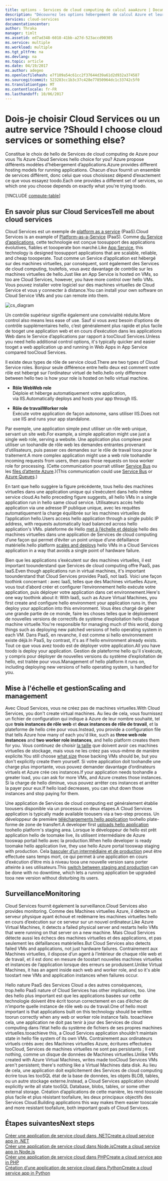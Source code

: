 ```yaml
---
title: options - Services de cloud computing de calcul aaaAzure | Documents Microsoft
description: "Découvrez les options hébergement de calcul Azure et leur fonctionnement : App Service, Cloud Services et Virtual Machines"
services: cloud-services
documentationcenter: 
author: Thraka
manager: timlt
ms.assetid: ed7ad348-6018-41bb-a27d-523accd90305
ms.service: multiple
ms.workload: multiple
ms.tgt_pltfrm: na
ms.devlang: na
ms.topic: article
ms.date: 04/19/2017
ms.author: adegeo
ms.openlocfilehash: e7f109a54c61cc2f37644d39a61d2d932a374587
ms.sourcegitcommit: 523283cc1b3c37c428e77850964dc1c33742c5f0
ms.translationtype: MT
ms.contentlocale: fr-FR
ms.lasthandoff: 10/06/2017
---
```

# <a name="should-i-choose-cloud-services-or-something-else"></a><span data-ttu-id="db476-103">Dois-je choisir Cloud Services ou un autre service ?</span><span class="sxs-lookup"><span data-stu-id="db476-103">Should I choose cloud services or something else?</span></span>
<span data-ttu-id="db476-104">Constitue le choix de hello de Services de cloud computing de Azure pour vous ?</span><span class="sxs-lookup"><span data-stu-id="db476-104">Is Azure Cloud Services hello choice for you?</span></span> <span data-ttu-id="db476-105">Azure propose différents modèles d’hébergement d’applications.</span><span class="sxs-lookup"><span data-stu-id="db476-105">Azure provides different hosting models for running applications.</span></span> <span data-ttu-id="db476-106">Chacun d’eux fournit un ensemble de services différent, donc celui que vous choisissez dépend d’exactement ce que vous essayez toodo.</span><span class="sxs-lookup"><span data-stu-id="db476-106">Each one provides a different set of services, so which one you choose depends on exactly what you're trying toodo.</span></span>

[!INCLUDE [compute-table](../../includes/compute-options-table.md)]

<a name="tellmecs"></a>

## <a name="tell-me-about-cloud-services"></a><span data-ttu-id="db476-107">En savoir plus sur Cloud Services</span><span class="sxs-lookup"><span data-stu-id="db476-107">Tell me about cloud services</span></span>
<span data-ttu-id="db476-108">Cloud Services est un exemple de [platform as a service](https://azure.microsoft.com/overview/what-is-paas/) (PaaS).</span><span class="sxs-lookup"><span data-stu-id="db476-108">Cloud Services is an example of [Platform-as-a-Service](https://azure.microsoft.com/overview/what-is-paas/) (PaaS).</span></span> <span data-ttu-id="db476-109">Comme [du Service d’applications](../app-service-web/app-service-web-overview.md), cette technologie est conçue toosupport des applications évolutives, fiables et toooperate bon marché.</span><span class="sxs-lookup"><span data-stu-id="db476-109">Like [App Service](../app-service-web/app-service-web-overview.md), this technology is designed toosupport applications that are scalable, reliable, and cheap toooperate.</span></span> <span data-ttu-id="db476-110">Tout comme un Service d’application est hébergé sur des machines virtuelles, par conséquent, sont également des Services de cloud computing, toutefois, vous avez davantage de contrôle sur les machines virtuelles de hello.</span><span class="sxs-lookup"><span data-stu-id="db476-110">Just like an App Service is hosted on VMs, so too are Cloud Services, however, you have more control over hello VMs.</span></span> <span data-ttu-id="db476-111">Vous pouvez installer votre logiciel sur des machines virtuelles de Cloud Service et vous y connecter à distance.</span><span class="sxs-lookup"><span data-stu-id="db476-111">You can install your own software on Cloud Service VMs and you can remote into them.</span></span>

![cs_diagram](./media/cloud-services-choose-me/diagram.png)

<span data-ttu-id="db476-113">Un contrôle supérieur signifie également une convivialité réduite.</span><span class="sxs-lookup"><span data-stu-id="db476-113">More control also means less ease of use.</span></span> <span data-ttu-id="db476-114">Sauf si vous avez besoin d’options de contrôle supplémentaires hello, c’est généralement plus rapide et plus facile de tooget une application web et en cours d’exécution dans les applications Web dans le Service d’applications par rapport à tooCloud Services.</span><span class="sxs-lookup"><span data-stu-id="db476-114">Unless you need hello additional control options, it's typically quicker and easier tooget a web application up and running in Web Apps in App Service compared tooCloud Services.</span></span>

<span data-ttu-id="db476-115">Il existe deux types de rôle de service cloud.</span><span class="sxs-lookup"><span data-stu-id="db476-115">There are two types of Cloud Service roles.</span></span> <span data-ttu-id="db476-116">Bonjour seule différence entre hello deux est comment votre rôle est hébergé sur l’ordinateur virtuel de hello.</span><span class="sxs-lookup"><span data-stu-id="db476-116">hello only difference between hello two is how your role is hosted on hello virtual machine.</span></span>

* <span data-ttu-id="db476-117">**Rôle Web**</span><span class="sxs-lookup"><span data-stu-id="db476-117">**Web role**</span></span>  
<span data-ttu-id="db476-118">Déploie et héberge automatiquement votre application, via IIS.</span><span class="sxs-lookup"><span data-stu-id="db476-118">Automatically deploys and hosts your app through IIS.</span></span>

* <span data-ttu-id="db476-119">**Rôle de travail**</span><span class="sxs-lookup"><span data-stu-id="db476-119">**Worker role**</span></span>  
<span data-ttu-id="db476-120">Exécute votre application de façon autonome, sans utiliser IIS.</span><span class="sxs-lookup"><span data-stu-id="db476-120">Does not use IIS and runs your app standalone.</span></span>

<span data-ttu-id="db476-121">Par exemple, une application simple peut utiliser un rôle web unique, servant un site web.</span><span class="sxs-lookup"><span data-stu-id="db476-121">For example, a simple application might use just a single web role, serving a website.</span></span> <span data-ttu-id="db476-122">Une application plus complexe peut utiliser un toohandle de rôle web les demandes entrantes provenant d’utilisateurs, puis passer ces demandes sur le rôle de travail tooa pour le traitement.</span><span class="sxs-lookup"><span data-stu-id="db476-122">A more complex application might use a web role toohandle incoming requests from users, then pass those requests on tooa worker role for processing.</span></span> <span data-ttu-id="db476-123">(Cette communication pourrait utiliser [Service Bus](../service-bus-messaging/service-bus-fundamentals-hybrid-solutions.md) ou les [files d’attente Azure](../storage/common/storage-introduction.md).)</span><span class="sxs-lookup"><span data-stu-id="db476-123">(This communication could use [Service Bus](../service-bus-messaging/service-bus-fundamentals-hybrid-solutions.md) or [Azure Queues](../storage/common/storage-introduction.md).)</span></span>

<span data-ttu-id="db476-124">En tant que hello suggère la figure précédente, tous hello des machines virtuelles dans une application unique qui s’exécutent dans hello même service cloud.</span><span class="sxs-lookup"><span data-stu-id="db476-124">As hello preceding figure suggests, all hello VMs in a single application run in hello same cloud service.</span></span> <span data-ttu-id="db476-125">Utilisateurs accès hello application via une adresse IP publique unique, avec les requêtes automatiquement la charge équilibrée sur les machines virtuelles de l’application hello.</span><span class="sxs-lookup"><span data-stu-id="db476-125">Users access hello application through a single public IP address, with requests automatically load balanced across hello application's VMs.</span></span> <span data-ttu-id="db476-126">plateforme de Hello [met à l’échelle et déploie](cloud-services-how-to-scale.md) hello des machines virtuelles dans une application de Services de cloud computing d’une façon qui permet d’éviter un point unique d’une défaillance matérielle.</span><span class="sxs-lookup"><span data-stu-id="db476-126">hello platform [scales and deploys](cloud-services-how-to-scale.md) hello VMs in a Cloud Services application in a way that avoids a single point of hardware failure.</span></span>

<span data-ttu-id="db476-127">Bien que les applications s’exécutent sur des machines virtuelles, il est important toounderstand que Services de cloud computing offre PaaS, pas IaaS.</span><span class="sxs-lookup"><span data-stu-id="db476-127">Even though applications run in virtual machines, it's important toounderstand that Cloud Services provides PaaS, not IaaS.</span></span> <span data-ttu-id="db476-128">Voici une façon toothink concernant : avec IaaS, telles que des Machines virtuelles Azure, vous tout d’abord créer et configurer l’environnement hello exécute votre application, puis déployer votre application dans cet environnement.</span><span class="sxs-lookup"><span data-stu-id="db476-128">Here's one way toothink about it: With IaaS, such as Azure Virtual Machines, you first create and configure hello environment your application runs in, then deploy your application into this environment.</span></span> <span data-ttu-id="db476-129">Vous êtes chargé de gérer une grande partie de ce monde, faire les choses telles que le déploiement de nouvelles versions de correctifs de système d’exploitation hello chaque machine virtuelle.</span><span class="sxs-lookup"><span data-stu-id="db476-129">You're responsible for managing much of this world, doing things such as deploying new patched versions of hello operating system in each VM.</span></span> <span data-ttu-id="db476-130">Dans PaaS, en revanche, il est comme si hello environnement existe déjà.</span><span class="sxs-lookup"><span data-stu-id="db476-130">In PaaS, by contrast, it's as if hello environment already exists.</span></span> <span data-ttu-id="db476-131">Tout ce que vous avez toodo est de déployer votre application.</span><span class="sxs-lookup"><span data-stu-id="db476-131">All you have toodo is deploy your application.</span></span> <span data-ttu-id="db476-132">Gestion de plateforme hello qu'il s’exécute, y compris pour déployer de nouvelles versions du système d’exploitation de hello, est traitée pour vous.</span><span class="sxs-lookup"><span data-stu-id="db476-132">Management of hello platform it runs on, including deploying new versions of hello operating system, is handled for you.</span></span>

## <a name="scaling-and-management"></a><span data-ttu-id="db476-133">Mise à l'échelle et gestion</span><span class="sxs-lookup"><span data-stu-id="db476-133">Scaling and management</span></span>
<span data-ttu-id="db476-134">Avec Cloud Services, vous ne créez pas de machines virtuelles.</span><span class="sxs-lookup"><span data-stu-id="db476-134">With Cloud Services, you don't create virtual machines.</span></span> <span data-ttu-id="db476-135">Au lieu de cela, vous fournissez un fichier de configuration qui indique à Azure de leur nombre souhaité, tel que **trois instances de rôle web** et **deux instances de rôle de travail**, et la plateforme de hello crée pour vous.</span><span class="sxs-lookup"><span data-stu-id="db476-135">Instead, you provide a configuration file that tells Azure how many of each you'd like, such as **three web role instances** and **two worker role instances**, and hello platform creates them for you.</span></span>  <span data-ttu-id="db476-136">Vous continuez de choisir [la taille](cloud-services-sizes-specs.md) que doivent avoir ces machines virtuelles de stockage, mais vous ne les créez pas vous-même de manière explicite.</span><span class="sxs-lookup"><span data-stu-id="db476-136">You still choose [what size](cloud-services-sizes-specs.md) those backing VMs should be, but you don't explicitly create them yourself.</span></span> <span data-ttu-id="db476-137">Si votre application doit toohandle une charge plus importante, vous pouvez demander davantage d’ordinateurs virtuels et Azure crée ces instances.</span><span class="sxs-lookup"><span data-stu-id="db476-137">If your application needs toohandle a greater load, you can ask for more VMs, and Azure creates those instances.</span></span> <span data-ttu-id="db476-138">Si la charge de hello diminue, vous pouvez arrêter ces instances et arrêter la payer pour eux.</span><span class="sxs-lookup"><span data-stu-id="db476-138">If hello load decreases, you can shut down those instances and stop paying for them.</span></span>

<span data-ttu-id="db476-139">Une application de Services de cloud computing est généralement établie toousers disponible via un processus en deux étapes.</span><span class="sxs-lookup"><span data-stu-id="db476-139">A Cloud Services application is typically made available toousers via a two-step process.</span></span> <span data-ttu-id="db476-140">Un développeur de première [téléchargements hello application](cloud-services-how-to-create-deploy.md) toohello plate-forme de zone de transfert.</span><span class="sxs-lookup"><span data-stu-id="db476-140">A developer first [uploads hello application](cloud-services-how-to-create-deploy.md) toohello platform's staging area.</span></span> <span data-ttu-id="db476-141">Lorsque le développeur de hello est prêt application hello de toomake live, ils utilisent intermédiaire de Azure tooswap portail hello avec la production.</span><span class="sxs-lookup"><span data-stu-id="db476-141">When hello developer is ready toomake hello application live, they use hello Azure portal tooswap staging with production.</span></span> <span data-ttu-id="db476-142">Cela [basculer d’un intermédiaire et de production](cloud-services-nodejs-stage-application.md) peut être effectuée sans temps mort, ce qui permet à une application en cours d’exécution d’être mis à niveau tooa une nouvelle version sans porter atteinte à ses utilisateurs.</span><span class="sxs-lookup"><span data-stu-id="db476-142">This [switch between staging and production](cloud-services-nodejs-stage-application.md) can be done with no downtime, which lets a running application be upgraded tooa new version without disturbing its users.</span></span>

## <a name="monitoring"></a><span data-ttu-id="db476-143">Surveillance</span><span class="sxs-lookup"><span data-stu-id="db476-143">Monitoring</span></span>
<span data-ttu-id="db476-144">Cloud Services fournit également la surveillance.</span><span class="sxs-lookup"><span data-stu-id="db476-144">Cloud Services also provides monitoring.</span></span> <span data-ttu-id="db476-145">Comme des Machines virtuelles Azure, il détecte un serveur physique ayant échoué et redémarre les machines virtuelles hello en cours d’exécution sur ce serveur sur un nouvel ordinateur.</span><span class="sxs-lookup"><span data-stu-id="db476-145">Like Azure Virtual Machines, it detects a failed physical server and restarts hello VMs that were running on that server on a new machine.</span></span> <span data-ttu-id="db476-146">Mais Cloud Services détecte aussi les échecs des machines virtuelles et des applications, et pas seulement les défaillances matérielles.</span><span class="sxs-lookup"><span data-stu-id="db476-146">But Cloud Services also detects failed VMs and applications, not just hardware failures.</span></span> <span data-ttu-id="db476-147">Contrairement aux Machines virtuelles, il dispose d’un agent à l’intérieur de chaque rôle web et de travail, et il est donc en mesure de toostart nouvelles machines virtuelles et instances de l’application lorsque des erreurs se produisent.</span><span class="sxs-lookup"><span data-stu-id="db476-147">Unlike Virtual Machines, it has an agent inside each web and worker role, and so it's able toostart new VMs and application instances when failures occur.</span></span>

<span data-ttu-id="db476-148">Hello nature PaaS des Services Cloud a des autres conséquences, trop.</span><span class="sxs-lookup"><span data-stu-id="db476-148">hello PaaS nature of Cloud Services has other implications, too.</span></span> <span data-ttu-id="db476-149">Une des hello plus important est que les applications basées sur cette technologie doivent être écrit toorun correctement en cas d’échec de n’importe quelle instance de rôle web ou de travail.</span><span class="sxs-lookup"><span data-stu-id="db476-149">One of hello most important is that applications built on this technology should be written toorun correctly when any web or worker role instance fails.</span></span> <span data-ttu-id="db476-150">tooachieve cela, une application ne doit pas tenir à jour des Services de cloud computing dans l’état hello du système de fichiers de ses propres machines virtuelles.</span><span class="sxs-lookup"><span data-stu-id="db476-150">tooachieve this, a Cloud Services application shouldn't maintain state in hello file system of its own VMs.</span></span> <span data-ttu-id="db476-151">Contrairement aux ordinateurs virtuels créés avec des Machines virtuelles Azure, écritures effectuées tooCloud, Services de machines virtuelles ne sont pas persistants ; Il est nothing, comme un disque de données de Machines virtuelles.</span><span class="sxs-lookup"><span data-stu-id="db476-151">Unlike VMs created with Azure Virtual Machines, writes made tooCloud Services VMs aren't persistent; there's nothing like a Virtual Machines data disk.</span></span> <span data-ttu-id="db476-152">Au lieu de cela, une application doit explicitement des Services de cloud computing écrire tous les tooSQL état de la base de données, les objets BLOB, tables, ou un autre stockage externe.</span><span class="sxs-lookup"><span data-stu-id="db476-152">Instead, a Cloud Services application should explicitly write all state tooSQL Database, blobs, tables, or some other external storage.</span></span> <span data-ttu-id="db476-153">Création d’applications de cette manière, les rend tooscale plus facile et plus résistant toofailure, les deux principaux objectifs des Services Cloud.</span><span class="sxs-lookup"><span data-stu-id="db476-153">Building applications this way makes them easier tooscale and more resistant toofailure, both important goals of Cloud Services.</span></span>

## <a name="next-steps"></a><span data-ttu-id="db476-154">Étapes suivantes</span><span class="sxs-lookup"><span data-stu-id="db476-154">Next steps</span></span>
[<span data-ttu-id="db476-155">Créer une application de service cloud dans .NET</span><span class="sxs-lookup"><span data-stu-id="db476-155">Create a cloud service app in .NET</span></span>](cloud-services-dotnet-get-started.md)  
[<span data-ttu-id="db476-156">Créer une application de service cloud dans Node.js</span><span class="sxs-lookup"><span data-stu-id="db476-156">Create a cloud service app in Node.js</span></span>](cloud-services-nodejs-develop-deploy-app.md)  
[<span data-ttu-id="db476-157">Créer une application de service cloud dans PHP</span><span class="sxs-lookup"><span data-stu-id="db476-157">Create a cloud service app in PHP</span></span>](../cloud-services-php-create-web-role.md)  
[<span data-ttu-id="db476-158">Création d’une application de service cloud dans Python</span><span class="sxs-lookup"><span data-stu-id="db476-158">Create a cloud service app in Python</span></span>](cloud-services-python-ptvs.md)

